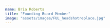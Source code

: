 ```yaml
---
name: Bria Roberts
title: "Founding Board Member"
image: "assets/images/FUL_headshotreplace.jpg"
---
```

